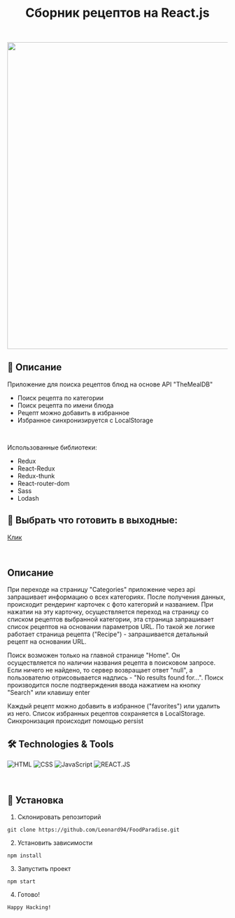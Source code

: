 <h1 align="center">Сборник рецептов на React.js</h1>
</br>

<p align='center'>
<img width='700' src='http://vladkoleda.ru/img/gif__food-paradise.gif'>
</p>



## 🌟 Описание

Приложение для поиска рецептов блюд на основе API "TheMealDB"
<br>
- Поиск рецепта по категории
- Поиск рецепта по имени блюда
- Рецепт можно добавить в избранное
- Избранное синхронизируется с LocalStorage
<br>  

Использованные библиотеки:
- Redux
- React-Redux
- Redux-thunk
- React-router-dom
- Sass
- Lodash


## 🚀 Выбрать что готовить в выходные:


[Клик](http://foodparadise.vladkoleda.ru/)


<br>

## Описание
При переходе на страницу "Categories" приложение через api запрашивает информацию о всех категориях. После получения данных, происходит рендеринг карточек с фото категорий и названием. При нажатии на эту карточку, осуществляется переход на страницу со списком рецептов выбранной категории, эта страница запрашивает список рецептов на основании параметров URL. По такой же логике работает страница рецепта ("Recipe") - запрашивается детальный рецепт на основании URL.

Поиск возможен только на главной странице "Home". Он осуществляется по наличии названия рецепта в поисковом запросе. Если ничего не найдено, то сервер возвращает ответ "null", а пользователю отрисовывается надпись - "No results found for...". Поиск производится после подтверждения ввода нажатием на кнопку "Search" или клавишу enter 

Каждый рецепт можно добавить в избранное ("favorites") или удалить из него. Список избранных рецептов сохраняется в LocalStorage. Синхронизация происходит помощью persist





## 🛠️ Technologies & Tools
![HTML](https://img.shields.io/badge/-HTML-3C287D?style=for-the-badget&logo=html5)
![CSS](https://img.shields.io/badge/-CSS-3C287D?style=for-the-badget&logo=css3)
![JavaScript](https://img.shields.io/badge/-JAVASCRIPT-3C287D?style=for-the-badget&logo=JavaScript)
![REACT.JS](https://img.shields.io/badge/-REACT-3C287D?style=for-the-badget&logo=html5)


<br>



## 🔧 Установка
1. Склонировать репозиторий
```
git clone https://github.com/Leonard94/FoodParadise.git
```

2. Установить зависимости
```
npm install
```
3. Запустить проект
```
npm start
```
4. Готово!
```
Happy Hacking!
```

